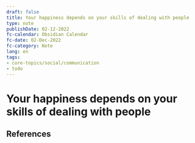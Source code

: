 ```yaml
---
draft: false
title: Your happiness depends on your skills of dealing with people
type: note
publishDate: 02-12-2022
fc-calendar: Obsidian Calendar
fc-date: 02-Dec-2022
fc-category: Note
lang: en
tags:
- core-topics/social/communication
- todo
---
```


# Your happiness depends on your skills of dealing with people




## References
